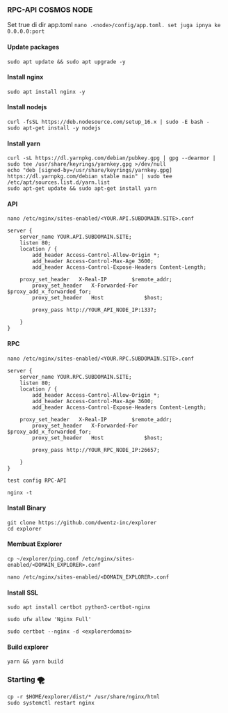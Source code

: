 ### RPC-API COSMOS NODE

Set true di dir app.toml `nano .<node>/config/app.toml. set juga ipnya ke 0.0.0.0:port`

#### Update packages
```
sudo apt update && sudo apt upgrade -y
```
#### Install nginx
```
sudo apt install nginx -y
```
#### Install nodejs
```
curl -fsSL https://deb.nodesource.com/setup_16.x | sudo -E bash -
sudo apt-get install -y nodejs
```
#### Install yarn
```
curl -sL https://dl.yarnpkg.com/debian/pubkey.gpg | gpg --dearmor | sudo tee /usr/share/keyrings/yarnkey.gpg >/dev/null
echo "deb [signed-by=/usr/share/keyrings/yarnkey.gpg] https://dl.yarnpkg.com/debian stable main" | sudo tee /etc/apt/sources.list.d/yarn.list
sudo apt-get update && sudo apt-get install yarn
```
#### API
```
nano /etc/nginx/sites-enabled/<YOUR.API.SUBDOMAIN.SITE>.conf
```
```
server {
    server_name YOUR.API.SUBDOMAIN.SITE;
    listen 80;
    location / {
        add_header Access-Control-Allow-Origin *;
        add_header Access-Control-Max-Age 3600;
        add_header Access-Control-Expose-Headers Content-Length;

	proxy_set_header   X-Real-IP        $remote_addr;
        proxy_set_header   X-Forwarded-For  $proxy_add_x_forwarded_for;
        proxy_set_header   Host             $host;

        proxy_pass http://YOUR_API_NODE_IP:1337;

    }
}
```
#### RPC 
```
nano /etc/nginx/sites-enabled/<YOUR.RPC.SUBDOMAIN.SITE>.conf
```
```
server {
    server_name YOUR.RPC.SUBDOMAIN.SITE;
    listen 80;
    location / {
        add_header Access-Control-Allow-Origin *;
        add_header Access-Control-Max-Age 3600;
        add_header Access-Control-Expose-Headers Content-Length;

	proxy_set_header   X-Real-IP        $remote_addr;
        proxy_set_header   X-Forwarded-For  $proxy_add_x_forwarded_for;
        proxy_set_header   Host             $host;

        proxy_pass http://YOUR_RPC_NODE_IP:26657;

    }
}
```
`test config RPC-API`
```
nginx -t 
```
#### Install Binary
```
git clone https://github.com/dwentz-inc/explorer
cd explorer
```
#### Membuat Explorer
```
cp ~/explorer/ping.conf /etc/nginx/sites-enabled/<DOMAIN_EXPLORER>.conf
```
```
nano /etc/nginx/sites-enabled/<DOMAIN_EXPLORER>.conf
```
#### Install SSL
```
sudo apt install certbot python3-certbot-nginx
```
```
sudo ufw allow 'Nginx Full'
```
```
sudo certbot --nginx -d <explorerdomain>
```
#### Build explorer
```
yarn && yarn build
```
### Starting 🌪️
```
cp -r $HOME/explorer/dist/* /usr/share/nginx/html
sudo systemctl restart nginx
```
